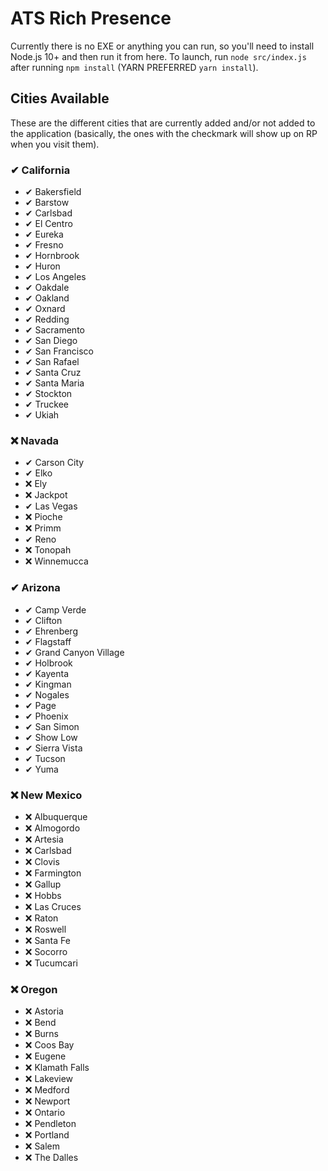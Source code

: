 # ATS Rich Presence

Currently there is no EXE or anything you can run, so you'll need to install Node.js 10+ and then run it from here.
To launch, run `node src/index.js` after running `npm install` (YARN PREFERRED `yarn install`).

## Cities Available
These are the different cities that are currently added and/or not added to the application (basically, the ones with the checkmark will show up on RP when you visit them).
### ✔ California
- ✔ Bakersfield
- ✔ Barstow
- ✔ Carlsbad
- ✔ El Centro
- ✔ Eureka
- ✔ Fresno
- ✔ Hornbrook
- ✔ Huron
- ✔ Los Angeles
- ✔ Oakdale
- ✔ Oakland
- ✔ Oxnard
- ✔ Redding
- ✔ Sacramento
- ✔ San Diego
- ✔ San Francisco
- ✔ San Rafael
- ✔ Santa Cruz
- ✔ Santa Maria
- ✔ Stockton
- ✔ Truckee
- ✔ Ukiah

### ❌ Navada
- ✔ Carson City
- ✔ Elko
- ❌ Ely
- ❌ Jackpot
- ✔ Las Vegas
- ❌ Pioche
- ❌ Primm
- ✔ Reno
- ❌ Tonopah
- ❌ Winnemucca

### ✔ Arizona
- ✔ Camp Verde
- ✔ Clifton
- ✔ Ehrenberg
- ✔ Flagstaff
- ✔ Grand Canyon Village
- ✔ Holbrook
- ✔ Kayenta
- ✔ Kingman
- ✔ Nogales
- ✔ Page
- ✔ Phoenix
- ✔ San Simon
- ✔ Show Low
- ✔ Sierra Vista
- ✔ Tucson
- ✔ Yuma

### ❌ New Mexico
- ❌ Albuquerque
- ❌ Almogordo
- ❌ Artesia
- ❌ Carlsbad
- ❌ Clovis
- ❌ Farmington
- ❌ Gallup
- ❌ Hobbs
- ❌ Las Cruces
- ❌ Raton
- ❌ Roswell
- ❌ Santa Fe
- ❌ Socorro
- ❌ Tucumcari

### ❌ Oregon
- ❌ Astoria
- ❌ Bend
- ❌ Burns
- ❌ Coos Bay
- ❌ Eugene
- ❌ Klamath Falls
- ❌ Lakeview
- ❌ Medford
- ❌ Newport
- ❌ Ontario
- ❌ Pendleton
- ❌ Portland
- ❌ Salem
- ❌ The Dalles